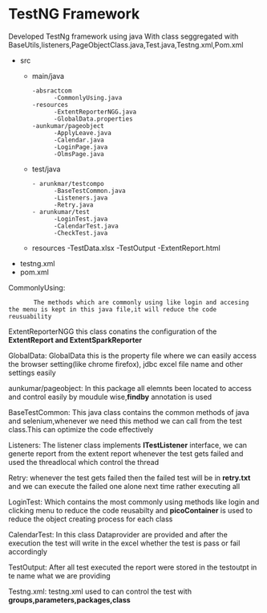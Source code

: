 # TestNG Framework
Developed TestNg framework using java With class seggregated with BaseUtils,listeners,PageObjectClass.java,Test.java,Testng.xml,Pom.xml

- src
  - main/java
    
        -absractcom
              -CommonlyUsing.java
        -resources
              -ExtentReporterNGG.java
              -GlobalData.properties
        -aunkumar/pageobject
              -ApplyLeave.java
              -Calendar.java
              -LoginPage.java
              -OlmsPage.java
  - test/java

        - arunkmar/testcompo
              -BaseTestCommon.java
              -Listeners.java
              -Retry.java
        - arunkumar/test
              -LoginTest.java
              -CalendarTest.java
              -CheckTest.java
  - resources
        -TestData.xlsx
  -TestOutput
       -ExtentReport.html
- testng.xml
- pom.xml

  
CommonlyUsing:

           The methods which are commonly using like login and accesing the menu is kept in this java file,it will reduce the code reusuability
           
ExtentReporterNGG
           this class conatins the configuration of the **ExtentReport and ExtentSparkReporter** 

GlobalData:
           GlobalData this is the property file where we can easily access the browser setting(like chrome firefox), jdbc excel file name and other settings easily 

aunkumar/pageobject:
            In this package all elemnts been located to access and control easily by moudule wise,**findby** annotation is used

BaseTestCommon:
           This java class contains the common methods of java and selenium,whenever we need this method we can call from the test class.This can optimize the code effectively

Listeners:
          The listener class implements  **ITestListener** interface, we can generte report from the extent report whenever the test gets failed and used the threadlocal which control the thread

Retry:
        whenever the test gets failed then the failed test will be in **retry.txt** and we can execute the failed one alone next time rather executing all

LoginTest:
        Which contains the most commonly using methods like login and clicking menu to reduce the code reusabilty and **picoContainer** is used to reduce the object creating process for each class

CalendarTest:
        In this class Dataprovider are provided and after the execution the test will write in the excel whether the test is pass or fail accordingly 

TestOutput:
        After all test executed the report were stored in the testoutpt in te name what we are providing

Testng.xml:
        testng.xml used to can control the test with **groups,parameters,packages,class**
     



